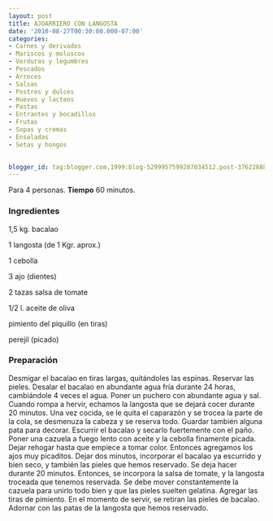 ```yaml
---
layout: post
title: AJOARRIERO CON LANGOSTA
date: '2010-08-27T00:30:00.000-07:00'
categories:
- Carnes y derivados
- Mariscos y moluscos
- Verduras y legumbres
- Pescados
- Arroces
- Salsas
- Postres y dulces
- Huevos y lacteos
- Pastas
- Entrantes y bocadillos
- Frutas
- Sopas y cremas
- Ensaladas
- Setas y hongos
 

blogger_id: tag:blogger.com,1999:blog-5299957599287034512.post-3762288877512037648
---
```


Para 4 personas.
<b>Tiempo</b> 60 minutos.

<h3>Ingredientes</h3>

1,5 kg. bacalao

1 langosta (de 1 Kgr. aprox.)

1 cebolla

3 ajo (dientes)

2 tazas salsa de tomate

1/2  l. aceite de oliva

pimiento del piquillo (en tiras)

perejil (picado)

<h3>Preparación</h3>

Desmigar el bacalao en tiras largas, quitándoles las espinas. Reservar las pieles. Desalar el bacalao en abundante agua fría durante 24 horas, cambiándole 4 veces el agua. Poner un puchero con abundante agua y sal. Cuando rompa a hervir, echamos la langosta que se dejará cocer durante 20 minutos. Una vez cocida, se le quita el caparazón y se trocea la parte de la cola, se desmenuza la cabeza y se reserva todo. Guardar también alguna pata para decorar. Escurrir el bacalao y secarlo fuertemente con el paño. Poner una cazuela a fuego lento con aceite y la cebolla finamente picada. Dejar rehogar hasta que empiece a tomar color. Entonces agregamos los ajos muy picaditos. Dejar dos minutos, incorporar el bacalao ya escurrido y bien seco, y también las pieles que hemos reservado. Se deja hacer durante 20 minutos. Entonces, se incorpora la salsa de tomate, y la langosta troceada que tenemos reservada. Se debe mover constantemente la cazuela para unirlo todo bien y que las pieles suelten gelatina. Agregar las tiras de pimiento. En el momento de servir, se retiran las pieles de bacalao. Adornar con las patas de la langosta que hemos reservado.

